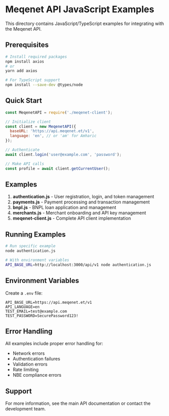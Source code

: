 # Meqenet API JavaScript Examples

This directory contains JavaScript/TypeScript examples for integrating with the Meqenet API.

## Prerequisites

```bash
# Install required packages
npm install axios
# or
yarn add axios

# For TypeScript support
npm install --save-dev @types/node
```

## Quick Start

```javascript
const MeqenetAPI = require('./meqenet-client');

// Initialize client
const client = new MeqenetAPI({
  baseURL: 'https://api.meqenet.et/v1',
  language: 'en', // or 'am' for Amharic
});

// Authenticate
await client.login('user@example.com', 'password');

// Make API calls
const profile = await client.getCurrentUser();
```

## Examples

1. **authentication.js** - User registration, login, and token management
2. **payments.js** - Payment processing and transaction management
3. **bnpl.js** - BNPL loan application and management
4. **merchants.js** - Merchant onboarding and API key management
5. **meqenet-client.js** - Complete API client implementation

## Running Examples

```bash
# Run specific example
node authentication.js

# With environment variables
API_BASE_URL=http://localhost:3000/api/v1 node authentication.js
```

## Environment Variables

Create a `.env` file:

```env
API_BASE_URL=https://api.meqenet.et/v1
API_LANGUAGE=en
TEST_EMAIL=test@example.com
TEST_PASSWORD=SecurePassword123!
```

## Error Handling

All examples include proper error handling for:

- Network errors
- Authentication failures
- Validation errors
- Rate limiting
- NBE compliance errors

## Support

For more information, see the main API documentation or contact the development team.
